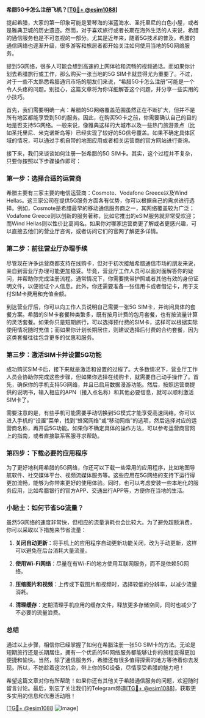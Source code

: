 **希腊5G卡怎么注册飞机？[[TG💪+ @esim1088](https://t.me/s/esim1088)]**

提起希腊，大家的第一印象可能是爱琴海的湛蓝海水、圣托里尼的白色小屋，或者是雅典卫城的历史遗迹。然而，对于喜欢旅行或者长期在海外生活的人来说，希腊的通信服务也是不可忽视的一部分。尤其是近年来，随着5G技术的普及，希腊的通信网络也逐渐升级，很多游客和旅居者都开始关注如何使用当地的5G网络服务。

提到5G网络，很多人可能会想到高速的上网体验和流畅的视频通话。而如果你计划去希腊旅行或工作，那么购买一张当地的5G SIM卡就显得尤为重要了。不过，对于一些不太熟悉希腊通讯市场的朋友们来说，“希腊5G卡怎么注册”可能是一个令人头疼的问题。别担心，这篇文章将为你详细解答这个问题，并分享一些实用的小技巧。

首先，我们需要明确一点：希腊的5G网络覆盖范围虽然正在不断扩大，但并不是所有地区都能享受到5G的服务。因此，在购买5G卡之前，你需要确认自己的目的地是否支持5G网络。一般来说，像雅典这样的大城市以及一些热门旅游景点（比如圣托里尼、米克诺斯岛等）已经实现了较好的5G信号覆盖。如果不确定具体区域的情况，可以通过手机自带的地图应用或者相关运营商的官方网站进行查询。

接下来，我们来谈谈如何注册一张希腊的5G SIM卡。其实，这个过程并不复杂，只要你按照以下步骤操作即可：

### 第一步：选择合适的运营商

希腊主要有三家主要的电信运营商：Cosmote、Vodafone Greece以及Wind Hellas。这三家公司在提供5G服务方面各有优势，你可以根据自己的需求进行选择。例如，Cosmote是希腊最早的移动通信服务商之一，其网络覆盖较为广泛；Vodafone Greece则以创新的服务著称，比如它推出的eSIM服务就非常受欢迎；而Wind Hellas则以性价比高闻名。如果你对哪家运营商更了解或者更感兴趣，可以直接去他们的营业厅咨询，或者访问它们的官网了解更多详情。

### 第二步：前往营业厅办理手续

尽管现在许多运营商都支持在线购卡，但对于初次接触希腊通信市场的朋友来说，亲自到营业厅办理可能更加稳妥。毕竟，营业厅工作人员可以面对面解答你的疑问，并帮助你完成注册流程。通常情况下，你需要携带护照或者其他有效的身份证明文件，以便验证个人信息。此外，你还需要准备一张信用卡或者借记卡，用于支付SIM卡费用和充值金额。

到达营业厅后，你可以向工作人员说明自己需要一张5G SIM卡，并询问具体的套餐方案。希腊的SIM卡套餐种类繁多，既有按月计费的包月套餐，也有按流量计算的灵活套餐。如果你只是短期旅行，可以选择预付费的SIM卡，这样可以根据实际使用情况随时充值；而如果你计划长期居住，则建议选择后付费的合约套餐，因为这类套餐往往包含更多的优惠和服务。

### 第三步：激活SIM卡并设置5G功能

成功购买SIM卡后，接下来就是激活和设置的过程了。大多数情况下，营业厅工作人员会协助你完成这些步骤，但如果你选择在线购卡，就需要自己动手操作了。首先，确保你的手机支持5G网络，并且已启用数据漫游功能。然后，按照运营商提供的说明书，输入相应的APN（接入点名称）和其他必要信息，就可以顺利激活SIM卡了。

需要注意的是，有些手机可能需要手动切换到5G模式才能享受高速网络。你可以进入手机的“设置”菜单，找到“蜂窝网络”或“移动网络”的选项，然后选择对应的运营商名称，再开启5G功能。如果你不确定具体的操作方法，可以参考运营商官网上的指南，或者直接联系客服寻求帮助。

### 第四步：下载必要的应用程序

为了更好地利用希腊的5G网络，你还可以下载一些常用的应用程序，比如地图导航软件、社交媒体平台、视频流媒体服务等。这些应用在5G网络的支持下运行得更加流畅，能够为你带来更好的使用体验。同时，也可以考虑安装一些本地化的服务应用，比如希腊银行的官方APP、交通出行APP等，方便你在当地的生活。

### 小贴士：如何节省5G流量？

虽然5G网络的速度非常快，但相应的流量消耗也会比较大。为了避免超额消费，你可以采取以下措施来节省流量：

1. **关闭自动更新**：将手机上的应用程序自动更新功能关闭，改为手动更新，这样可以避免在后台消耗大量流量。
   
2. **使用Wi-Fi网络**：尽量在有Wi-Fi的地方使用互联网服务，而不是依赖5G网络。
   
3. **压缩图片和视频**：上传或下载图片和视频时，选择较低的分辨率，以减少流量消耗。
   
4. **清理缓存**：定期清理手机应用的缓存文件，释放更多存储空间，同时也减少了不必要的流量浪费。

### 总结

通过以上步骤，相信你已经掌握了如何在希腊注册一张5G SIM卡的方法。无论是短期旅行还是长期居住，拥有一个优质的5G网络服务都能够让你的旅程变得更加便捷和愉快。当然，除了通信服务外，希腊还有很多值得探索的地方等待着你去发现。所以，不妨趁着这次机会，带上你的5G设备，尽情享受希腊的魅力吧！

希望这篇文章对你有所帮助！如果你还有其他关于希腊通信服务的问题，欢迎随时留言讨论。最后，别忘了关注我们的Telegram频道[[TG💪+ @esim1088](https://t.me/s/esim1088)]，获取更多实用的信息和优惠活动哦！

[[TG💪+ @esim1088](https://t.me/s/esim1088) ![Image](https://i.postimg.cc/4NQfJmqS/Snipaste-2025-05-13-00-14-12.png)]